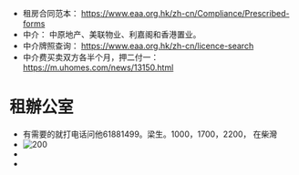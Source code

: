 
- 租房合同范本： https://www.eaa.org.hk/zh-cn/Compliance/Prescribed-forms
- 中介： 中原地产、美联物业、利嘉阁和香港置业。
- 中介牌照查询： https://www.eaa.org.hk/zh-cn/licence-search
- 中介费买卖双方各半个月，押二付一： https://m.uhomes.com/news/13150.html

# 租辦公室
- 有需要的就打电话问他61881499。梁生。1000，1700，2200， 在柴灣
- ![200](note/files/Pasted%20image%2020240315144807.png)
- 
- 